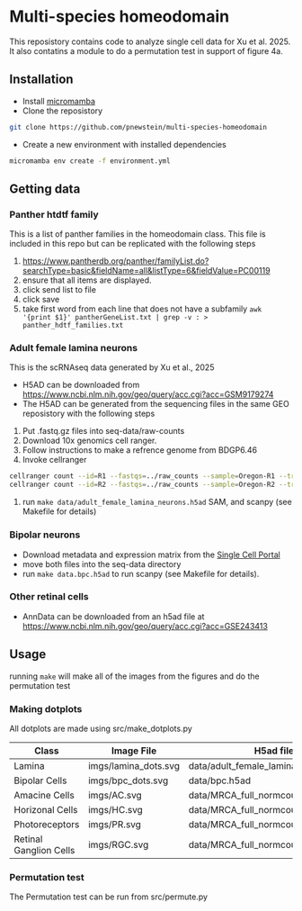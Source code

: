 # Multi-species homeodomain
This reposistory contains code to analyze single cell data for Xu et al. 2025. It also contatins a module to do a permutation test in support of figure 4a.

## Installation
- Install [micromamba](https://mamba.readthedocs.io/en/latest/installation/micromamba-installation.html)
- Clone the reposistory
```bash
git clone https://github.com/pnewstein/multi-species-homeodomain
```
- Create a new environment with installed dependencies
```bash
micromamba env create -f environment.yml
```

## Getting data

### Panther htdtf family
This is a list of panther families in the homeodomain class. This file is included in this repo but can be replicated with the following steps

1. https://www.pantherdb.org/panther/familyList.do?searchType=basic&fieldName=all&listType=6&fieldValue=PC00119
1. ensure that all items are displayed.
1. click send list to file
1. click save
1. take first word from each line that does not have a subfamily `awk '{print $1}' pantherGeneList.txt | grep -v : > panther_hdtf_families.txt`

### Adult female lamina neurons
This is the scRNAseq data generated by Xu et al., 2025
- H5AD can be downloaded from https://www.ncbi.nlm.nih.gov/geo/query/acc.cgi?acc=GSM9179274
- The H5AD can be generated from the sequencing files in the same GEO reposistory with the following steps
1. Put .fastq.gz files into seq-data/raw-counts
1. Download 10x genomics cell ranger. 
1. Follow instructions to make a refrence genome from BDGP6.46
1. Invoke cellranger 
```bash
cellranger count --id=R1 --fastqs=../raw_counts --sample=Oregon-R1 --transcriptome=../Mkref/BDGP6_46  --localcores=28
cellranger count --id=R2 --fastqs=../raw_counts --sample=Oregon-R2 --transcriptome=../Mkref/BDGP6_46  --localcores=28
```
1. run `make data/adult_female_lamina_neurons.h5ad`  SAM, and scanpy (see Makefile for details)

### Bipolar neurons
- Download metadata and expression matrix from the [Single Cell Portal](https://singlecell.broadinstitute.org/single_cell/study/SCP3/retinal-bipolar-neuron-drop-seq#/)
- move both files into the seq-data directory
- run `make data.bpc.h5ad` to run scanpy (see Makefile for details).

### Other retinal cells
- AnnData can be downloaded from an h5ad file at https://www.ncbi.nlm.nih.gov/geo/query/acc.cgi?acc=GSE243413

## Usage
running `make` will make all of the images from the figures and do the permutation test 

### Making dotplots
All dotplots are made using src/make_dotplots.py

| Class                  | Image File           | H5ad file                             |
|------------------------|----------------------|---------------------------------------|
| Lamina                 | imgs/lamina_dots.svg | data/adult_female_lamina_neurons.h5ad |
| Bipolar Cells          | imgs/bpc_dots.svg    | data/bpc.h5ad                         |
| Amacine Cells          | imgs/AC.svg          | data/MRCA_full_normcounts.h5ad        |
| Horizonal Cells        | imgs/HC.svg          | data/MRCA_full_normcounts.h5ad        |
| Photoreceptors         | imgs/PR.svg          | data/MRCA_full_normcounts.h5ad        |
| Retinal Ganglion Cells | imgs/RGC.svg         | data/MRCA_full_normcounts.h5ad        |

### Permutation test
The Permutation test can be run from src/permute.py


